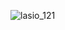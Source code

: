 ![lasio_121](https://github.com/codehunter007iiitdm/server-main/assets/88094812/986ba90e-7360-45a4-a523-3af760dc20ae)
